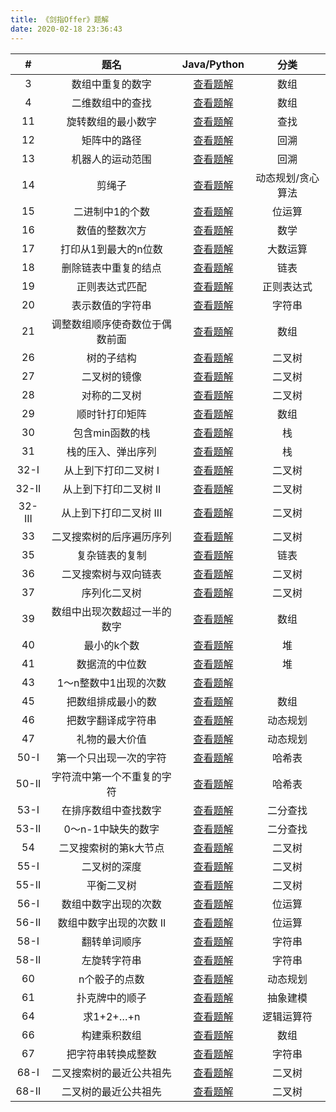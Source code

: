 ```yaml
---
title: 《剑指Offer》题解
date: 2020-02-18 23:36:43
---
```


|   #    |              题名              |                         Java/Python                          |       分类        |
| :----: | :----------------------------: | :----------------------------------------------------------: | :---------------: |
|   3    |        数组中重复的数字        | [查看题解](/2020/02/10/leetcode-287-find-the-duplicate-number/) |       数组        |
|   4    |        二维数组中的查找        | [查看题解](/2020/02/12/leetcode-240-search-a-2d-matrix-ii/)  |       数组        |
|   11   |       旋转数组的最小数字       | [查看题解](/2020/02/19/leetcode-154-find-minimum-in-rotated-sorted-array-ii/) |       查找        |
|   12   |          矩阵中的路径          |       [查看题解](/2020/02/20/leetcode-79-word-search/)       |       回溯        |
|   13   |        机器人的运动范围        | [查看题解](/2020/02/21/coding-interview-13-range-of-motion-for-robot/) |       回溯        |
|   14   |             剪绳子             |     [查看题解](/2020/02/22/leetcode-343-integer-break/)      | 动态规划/贪心算法 |
|   15   |        二进制中1的个数         |    [查看题解](/2020/02/22/leetcode-191-number-of-1-bits/)    |      位运算       |
|   16   |         数值的整数次方         |         [查看题解](/2020/02/23/leetcode-50-powx-n/)          |       数学        |
|   17   |      打印从1到最大的n位数      | [查看题解](/2020/02/24/coding-interview-17-print-from-1-to-the-largest-number-of-n-digits/) |     大数运算      |
|   18   |      删除链表中重复的结点      | [查看题解](/2020/02/25/coding-interview-18-delete-duplication-node-in-linked-list/) |       链表        |
|   19   |         正则表达式匹配         | [查看题解](/2020/02/26/leetcode-10-regular-expression-matching/) |    正则表达式     |
|   20   |        表示数值的字符串        |      [查看题解](/2020/02/26/leetcode-65-valid-number/)       |      字符串       |
|   21   | 调整数组顺序使奇数位于偶数前面 |  [查看题解](/2020/02/28/coding-interview-21-reorder-array/)  |       数组        |
|   26   |           树的子结构           | [查看题解](/2020/02/29/coding-interview-26-substructure-of-another-tree/) |      二叉树       |
|   27   |          二叉树的镜像          |   [查看题解](/2019/12/11/leetcode-226-invert-binary-tree/)   |      二叉树       |
|   28   |          对称的二叉树          |     [查看题解](/2019/12/06/leetcode-101-symmetric-tree/)     |      二叉树       |
|   29   |         顺时针打印矩阵         |      [查看题解](/2020/03/01/leetcode-54-spiral-matrix/)      |       数组        |
|   30   |        包含min函数的栈         |       [查看题解](/2020/03/02/leetcode-155-min-stack/)        |        栈         |
|   31   |       栈的压入、弹出序列       | [查看题解](/2019/06/01/leetcode-946-validate-stack-sequences/) |        栈         |
|  32-I  |      从上到下打印二叉树 I      | [查看题解](/2020/03/03/coding-interview-32-binary-tree-level-order-tranversal-i/) |      二叉树       |
| 32-II  |     从上到下打印二叉树 II      | [查看题解](/2019/05/26/leetcode-102-binary-tree-level-order-traversal/) |      二叉树       |
| 32-III |     从上到下打印二叉树 III     | [查看题解](/2020/03/03/coding-interview-32-binary-tree-level-order-tranversal-iii/) |      二叉树       |
|   33   |    二叉搜索树的后序遍历序列    | [查看题解](/2020/03/04/coding-interview-33-binary-search-tree-postorder-traversal/) |      二叉树       |
|   35   |         复杂链表的复制         | [查看题解](/2020/01/24/leetcode-138-copy-list-with-random-pointer/) |       链表        |
|   36   |      二叉搜索树与双向链表      | [查看题解](/2020/03/05/coding-interview-36-convert-binary-search-tree-to-doubly-linked-list/) |      二叉树       |
|   37   |          序列化二叉树          | [查看题解](/2020/03/06/leetcode-297-serialize-and-deserialize-binary-tree/) |      二叉树       |
|   39   |  数组中出现次数超过一半的数字  |    [查看题解](/2020/03/07/leetcode-169-majority-element/)    |       数组        |
|   40   |          最小的k个数           | [查看题解](/2020/03/08/coding-interview-40-smallest-k-numbers/) |        堆         |
|   41   |         数据流的中位数         | [查看题解](/2020/03/09/leetcode-295-find-median-from-data-stream/) |        堆         |
|   43   |     1～n整数中1出现的次数      |  [查看题解](/2020/03/11/leetcode-233-number-of-digit-one/)   |                   |
|   45   |       把数组排成最小的数       | [查看题解](/2020/03/13/coding-interview-45-arrange-array-into-min-number/) |       数组        |
|   46   |       把数字翻译成字符串       | [查看题解](/2020/03/14/coding-interview-46-translate-number-into-string/) |     动态规划      |
|   47   |         礼物的最大价值         | [查看题解](/2020/03/15/coding-interview-47-max-value-of-gift/) |     动态规划      |
|  50-I  |     第一个只出现一次的字符     | [查看题解](/2020/03/17/coding-interview-50-first-unique-char-i/) |      哈希表       |
| 50-II  |   字符流中第一个不重复的字符   | [查看题解](/2020/03/17/coding-interview-50-first-unique-char-ii/) |      哈希表       |
|  53-I  |      在排序数组中查找数字      | [查看题解](/2020/03/19/leetcode-34-find-first-and-last-position-of-element-in-sorted-array/) |     二分查找      |
| 53-II  |       0～n-1中缺失的数字       | [查看题解](/2020/03/19/coding-interview-53-ii-missing-number/) |     二分查找      |
|   54   |     二叉搜索树的第k大节点      | [查看题解](/2020/03/20/coding-interview-54-kth-largest-node-in-binary-search-tree/) |      二叉树       |
|  55-I  |          二叉树的深度          | [查看题解](/2020/03/21/leetcode-104-maximum-depth-of-binary-tree/) |      二叉树       |
| 55-II  |           平衡二叉树           |  [查看题解](/2019/05/20/leetcode-110-balanced-binary-tree/)  |      二叉树       |
|  56-I  |      数组中数字出现的次数      |   [查看题解](/2020/03/22/leetcode-260-single-number-iii/)    |      位运算       |
| 56-II  |    数组中数字出现的次数 II     |    [查看题解](/2020/03/22/leetcode-137-single-number-ii/)    |      位运算       |
|  58-I  |          翻转单词顺序          | [查看题解](/2020/03/24/leetcode-151-reverse-words-in-a-string/) |      字符串       |
| 58-II  |          左旋转字符串          | [查看题解](/2020/03/24/coding-interview-58-ii-left-rotate-string/) |      字符串       |
|   60   |         n个骰子的点数          | [查看题解](/2020/03/27/coding-interview-60-number-of-n-dice/) |     动态规划      |
|   61   |         扑克牌中的顺子         | [查看题解](/2020/03/28/coding-interview-61-straight-in-playing-cards/) |     抽象建模      |
|   64   |           求1+2+…+n            |       [查看题解](/2020/03/31/coding-interview-64-sum/)       |    逻辑运算符     |
|   66   |          构建乘积数组          | [查看题解](/2020/04/02/leetcode-238-product-of-array-except-self/) |       数组        |
|   67   |       把字符串转换成整数       |  [查看题解](/2020/04/03/leetcode-8-string-to-integer-atoi/)  |      字符串       |
|  68-I  |    二叉搜索树的最近公共祖先    | [查看题解](/2020/04/04/leetcode-235-lowest-common-ancestor-of-a-binary-search-tree/) |      二叉树       |
| 68-II  |      二叉树的最近公共祖先      | [查看题解](/2020/04/04/leetcode-236-lowest-common-ancestor-of-a-binary-tree/) |      二叉树       |

